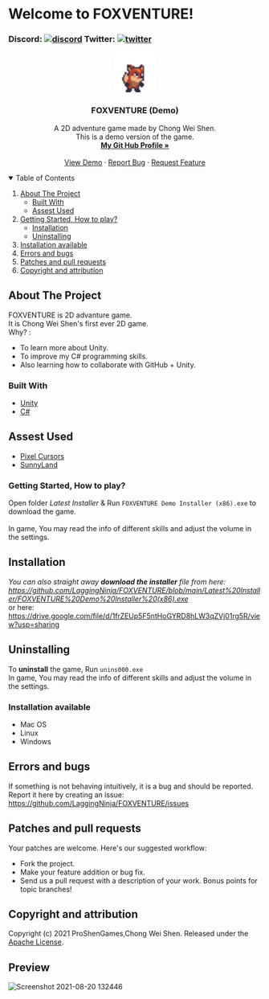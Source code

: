 # Welcome to FOXVENTURE!  
### Discord: [![discord][discord]][discord-url] Twitter: [![twitter][twitter]][twitter-url]


<p align="center">
  <a href="https://github.com/othneildrew/Best-README-Template">
    <img src="FOXVENTURE\Assets\Sunnyland\artwork\Sprites\player\idle\player-idle-1.png" alt="Logo" width="80" height="80">
  </a>

  <h3 align="center">FOXVENTURE (Demo)</h3>

  <p align="center">
    A 2D adventure game made by Chong Wei Shen.<br /> This is a demo version of the game.
    <br />
    <a href="https://github.com/LaggingNinja"><strong>My Git Hub Profile »</strong></a>
    <br />
    <br />
    <a href="https://github.com/LaggingNinja/FOXVENTURE#preview">View Demo</a>
    ·
    <a href="https://github.com/LaggingNinja/FOXVENTURE/issues">Report Bug</a>
    ·
    <a href="https://github.com/LaggingNinja/FOXVENTURE/issues">Request Feature</a>
  </p>
</p>

<!-- TABLE OF CONTENTS -->
<details open="open">
  <summary>Table of Contents</summary>
  <ol>
    <li>
      <a href="#about-the-project">About The Project</a>
      <ul>
        <li><a href="#built-with">Built With</a></li>
        <li><a href="#assest-used">Assest Used</a></li>
      </ul>
    </li>
    <li>
      <a href="#getting-started-how-to-play">Getting Started, How to play?</a>
      <ul>
        <li><a href="#installation">Installation</a></li>
         <li><a href="#uninstalling">Uninstalling</a></li>
      </ul>
    </li>
    <li><a href="#installation-available">Installation available</a></li>
    <li><a href="#errors-and-bugs">Errors and bugs</a></li>
    <li><a href="#patches-and-pull-requests">Patches and pull requests</a></li>
    <li><a href="#copyright-and-attribution"> Copyright and attribution</a></li>
  </ol>
</details>

<!-- ABOUT THE PROJECT -->
## About The Project

FOXVENTURE is 2D advanture game. <br />
It is Chong Wei Shen's first ever 2D game.<br />
Why? :
* To learn more about Unity.
* To improve my C# programming skills.
* Also learning how to collaborate with GitHub + Unity.

### Built With

* [Unity](https://unity.com)
* [C#](https://docs.microsoft.com/en-us/dotnet/csharp/)

## Assest Used
* [Pixel Cursors](https://assetstore.unity.com/packages/2d/gui/icons/pixel-cursors-109256)
* [SunnyLand](https://assetstore.unity.com/packages/2d/characters/sunny-land-103349)


### Getting Started, How to play?
Open folder *Latest Installer* & Run `FOXVENTURE Demo Installer (x86).exe` to download the game. <br /><br />
In game, You may read the info of different skills and adjust the volume in the settings.

## Installation
*You can also straight away **download the installer** file from here: https://github.com/LaggingNinja/FOXVENTURE/blob/main/Latest%20Installer/FOXVENTURE%20Demo%20Installer%20(x86).exe* <br />
or here: https://drive.google.com/file/d/1frZEUp5F5ntHoGYRD8hLW3qZVj01rg5R/view?usp=sharing <br />

## Uninstalling
To **uninstall** the game, Run `unins000.exe` <br />
In game, You may read the info of different skills and adjust the volume in the settings.

### Installation available
* Mac OS
* Linux
* Windows

## Errors and bugs
If something is not behaving intuitively, it is a bug and should be reported.
Report it here by creating an issue: https://github.com/LaggingNinja/FOXVENTURE/issues

## Patches and pull requests
Your patches are welcome. Here's our suggested workflow:
* Fork the project.
* Make your feature addition or bug fix.
* Send us a pull request with a description of your work. Bonus points for topic branches!

## Copyright and attribution
Copyright (c) 2021 ProShenGames,Chong Wei Shen. Released under the [Apache License](https://github.com/LaggingNinja/FOXVENTURE/blob/main/LICENSE).

## Preview
![Screenshot 2021-08-20 132446](https://user-images.githubusercontent.com/66457844/130183854-e91caeac-0824-4bd3-a28b-e9d927b4b5e0.png)


[discord]: https://user-images.githubusercontent.com/66457844/130191087-57bd7136-795f-4fc3-bee7-d22179ae1fe9.png
[discord-url]: https://discord.link/SlowFamous
[twitter]: https://user-images.githubusercontent.com/66457844/130191218-f2583169-a9e5-42de-b07a-229ad98ff47a.png
[twitter-url]: https://twitter.com/ShenNotFound_
